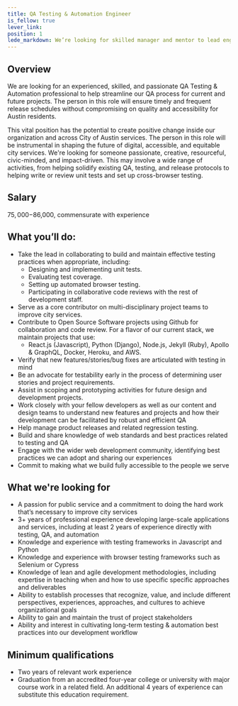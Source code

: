 ```yaml
---
title: QA Testing & Automation Engineer
is_fellow: true
lever_link:
position: 1
lede_markdown: We’re looking for skilled manager and mentor to lead engineering practices for City of Austin’s Design, Technology, and Innovation Fellows program.
---
```


## Overview
We are looking for an experienced, skilled, and passionate QA Testing & Automation professional to help streamline our QA process for current and future projects. The person in this role will ensure timely and frequent release schedules without compromising on quality and accessibility for Austin residents.

This vital position has the potential to create positive change inside our organization and across City of Austin services. The person in this role will be instrumental in shaping the future of digital, accessible, and equitable city services. We're looking for someone passionate, creative, resourceful, civic-minded, and impact-driven. This may involve a wide range of activities, from helping solidify existing QA, testing, and release protocols to helping write or review unit tests and set up cross-browser testing.


## Salary

$75,000-$86,000, commensurate with experience

## What you’ll do:

* Take the lead in collaborating to build and maintain effective testing practices when appropriate, including:
  * Designing and implementing unit tests. 
  * Evaluating test coverage. 
  * Setting up automated browser testing. 
  * Participating in collaborative code reviews with the rest of development staff. 
* Serve as a core contributor on multi-disciplinary project teams to improve city services. 
* Contribute to Open Source Software projects using Github for collaboration and code review. For a flavor of our current stack, we maintain projects that use:
    * React.js (Javascript), Python (Django), Node.js, Jekyll (Ruby), Apollo & GraphQL, Docker, Heroku, and AWS.
* Verify that new features/stories/bug fixes are articulated with testing in mind
* Be an advocate for testability early in the process of determining user stories and project requirements. 
* Assist in scoping and prototyping activities for future design and development projects. 
* Work closely with your fellow developers as well as our content and design teams to understand new features and projects and how their development can be facilitated by robust and efficient QA
* Help manage product releases and related regression testing. 
* Build and share knowledge of web standards and best practices related to testing and QA
* Engage with the wider web development community, identifying best practices we can adopt and sharing our experiences
* Commit to making what we build fully accessible to the people we serve


## What we're looking for

* A passion for public service and a commitment to doing the hard work that’s necessary to improve city services
* 3+ years of professional experience developing large-scale applications and services, including at least 2 years of experience directly with testing, QA, and automation
* Knowledge and experience with testing frameworks in Javascript and Python
* Knowledge and experience with browser testing frameworks such as Selenium or Cypress
* Knowledge of lean and agile development methodologies, including expertise in teaching when and how to use specific specific approaches and deliverables
* Ability to establish processes that recognize, value, and include different perspectives, experiences, approaches, and cultures to achieve organizational goals
* Ability to gain and maintain the trust of project stakeholders
* Ability and interest in cultivating long-term testing & automation best practices into our development workflow


## Minimum qualifications

*   Two years of relevant work experience
*   Graduation from an accredited four-year college or university with major course work in a related field. An additional 4 years of experience can substitute this education requirement.
